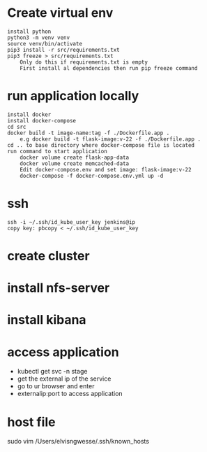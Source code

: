 
# Create virtual env
    install python
    python3 -m venv venv
    source venv/bin/activate
    pip3 install -r src/requirements.txt
    pip3 freeze > src/requirements.txt 
        Only do this if requirements.txt is empty
        First install al dependencies then run pip freeze command

# run application locally
    install docker
    install docker-compose
    cd src
    docker build -t image-name:tag -f ./Dockerfile.app .
        e.g docker build -t flask-image:v-22 -f ./Dockerfile.app .
    cd .. to base directory where docker-compose file is located
    run command to start application
        docker volume create flask-app-data
        docker volume create memcached-data
        Edit docker-compose.env and set image: flask-image:v-22
        docker-compose -f docker-compose.env.yml up -d

# ssh
    ssh -i ~/.ssh/id_kube_user_key jenkins@ip
    copy key: pbcopy < ~/.ssh/id_kube_user_key

# create cluster

# install nfs-server

# install kibana

# access application
- kubectl get svc -n stage
- get the external ip of the service
- go to ur browser and enter
- externalip:port to access application

# host file
sudo vim /Users/elvisngwesse/.ssh/known_hosts
